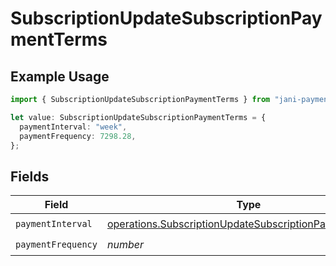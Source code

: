 # SubscriptionUpdateSubscriptionPaymentTerms

## Example Usage

```typescript
import { SubscriptionUpdateSubscriptionPaymentTerms } from "jani-payments/models/operations";

let value: SubscriptionUpdateSubscriptionPaymentTerms = {
  paymentInterval: "week",
  paymentFrequency: 7298.28,
};
```

## Fields

| Field                                                                                                                                | Type                                                                                                                                 | Required                                                                                                                             | Description                                                                                                                          |
| ------------------------------------------------------------------------------------------------------------------------------------ | ------------------------------------------------------------------------------------------------------------------------------------ | ------------------------------------------------------------------------------------------------------------------------------------ | ------------------------------------------------------------------------------------------------------------------------------------ |
| `paymentInterval`                                                                                                                    | [operations.SubscriptionUpdateSubscriptionPaymentInterval](../../models/operations/subscriptionupdatesubscriptionpaymentinterval.md) | :heavy_check_mark:                                                                                                                   | N/A                                                                                                                                  |
| `paymentFrequency`                                                                                                                   | *number*                                                                                                                             | :heavy_check_mark:                                                                                                                   | N/A                                                                                                                                  |